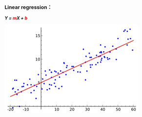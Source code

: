 ### Linear regression：
_**Y = <font color="red">m</font>X + <font color="red">b</font>**_

![](assets/LR.png)
